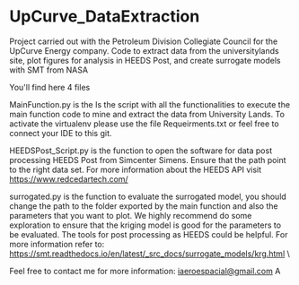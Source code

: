 # UpCurve_DataExtraction
Project carried out with the Petroleum Division Collegiate Council for the UpCurve Energy company. Code to extract data from the universitylands site, plot figures for analysis in HEEDS Post, and create surrogate models with SMT from NASA

You'll find here 4 files

MainFunction.py is the Is the script with all the functionalities to execute the main function code to mine and extract the data from University Lands. To activate the virtualenv please use the file Requeirments.txt or feel free to connect your IDE to this git. 

HEEDSPost_Script.py is the function to open the software for data post processing HEEDS Post from Simcenter Simens. Ensure that the path point to the right data set. For more information about the HEEDS API visit https://www.redcedartech.com/

surrogated.py is the function to evaluate the surrogated model, you should change the path to the folder exported by the main function and also the parameters that you want to plot. We highly recommend do some exploration to ensure that the kriging model is good for the parameters to be evaluated. The tools for post processing as HEEDS could be helpful. For more information refer to: https://smt.readthedocs.io/en/latest/_src_docs/surrogate_models/krg.html \

Feel free to contact me for more information: iaeroespacial@gmail.com A

